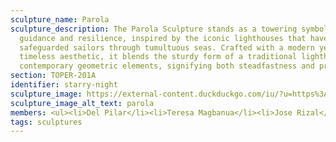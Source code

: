 ```yaml
---
sculpture_name: Parola
sculpture_description: The Parola Sculpture stands as a towering symbol of
  guidance and resilience, inspired by the iconic lighthouses that have
  safeguarded sailors through tumultuous seas. Crafted with a modern yet
  timeless aesthetic, it blends the sturdy form of a traditional lighthouse with
  contemporary geometric elements, signifying both steadfastness and progress.
section: TOPER-201A
identifier: starry-night
sculpture_image: https://external-content.duckduckgo.com/iu/?u=https%3A%2F%2Fi.etsystatic.com%2F17243797%2Fr%2Fil%2F3c5f45%2F3125607195%2Fil_1588xN.3125607195_873k.jpg&f=1&nofb=1&ipt=4dad86e5aab78169620d7ebd1e17af6a949ac36de7e6b5fbd529d94eaab4b4e4
sculpture_image_alt_text: parola
members: <ul><li>Del Pilar</li><li>Teresa Magbanua</li><li>Jose Rizal</li></ul>
tags: sculptures
---
```


